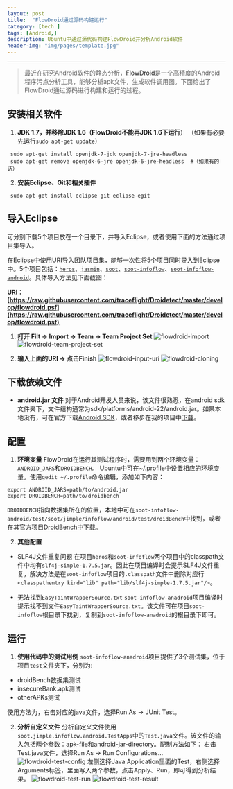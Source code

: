 ```yaml
---
layout: post
title:  "FlowDroid通过源码构建运行"
category: [tech ]
tags: [Android,]
description: Ubuntu中通过源代码构建FlowDroid并分析Android软件
header-img: "img/pages/template.jpg"
---
```



----
> 最近在研究Android软件的静态分析，[FlowDroid](https://blogs.uni-paderborn.de/sse/tools/flowdroid/)是一个高精度的Android程序污点分析工具，能够分析apk文件，生成软件调用图。下面给出了FlowDroid通过源码进行构建和运行的过程。

## 安装相关软件 #

1. **JDK 1.7，并移除JDK 1.6（FlowDroid不能再JDK 1.6下运行**）
 （如果有必要先运行`sudo apt-get update`）
 
 ~~~
  sudo apt-get install openjdk-7-jdk openjdk-7-jre-headless 
  sudo apt-get remove openjdk-6-jre openjdk-6-jre-headless  #（如果有的话）
 ~~~

2. **安装Eclipse、Git和相关插件**

 ~~~
  sudo apt-get install eclipse git eclipse-egit
 ~~~

## 导入Eclipse #

可分别下载5个项目放在一个目录下，并导入Eclipse，或者使用下面的方法通过项目集导入。

在Eclipse中使用URI导入团队项目集，能够一次性将5个项目同时导入到Eclipse中。5个项目包括：[`heros`](https://github.com/Sable/heros.git)、[`jasmin`](https://github.com/Sable/jasmin.git)、[`soot`](https://github.com/Sable/soot.git)、[`soot-infoflow`](https://github.com/secure-software-engineering/soot-infoflow.git)、[`soot-infoflow-android`](https://github.com/secure-software-engineering/soot-infoflow-android.git)。具体导入方法见下面截图：

**URI： [https://raw.githubusercontent.com/traceflight/Droidetect/master/develop/flowdroid.psf](https://raw.githubusercontent.com/traceflight/Droidetect/master/develop/flowdroid.psf)**

1. **打开 Filt -> Import -> Team -> Team Project Set**
![flowdroid-import](http://7xsbrq.com1.z0.glb.clouddn.com/img/blogs/blog-flowdroid-import.png)
![flowdroid-team-project-set](http://7xsbrq.com1.z0.glb.clouddn.com/img/blogs/blog-flowdroid-team-project-set.png)

2. **输入上面的URI -> 点击Finish**
![flowdroid-input-uri](http://7xsbrq.com1.z0.glb.clouddn.com/img/blogs/blog-flowdroid-input-URI.png)
![flowdroid-cloning](http://7xsbrq.com1.z0.glb.clouddn.com/img/blogs/blog-flowdroid-cloning.png)


## 下载依赖文件 #

* **android.jar 文件**
对于Android开发人员来说，该文件很熟悉，在android sdk文件夹下，文件结构通常为sdk/platforms/android-22/android.jar。如果本地没有，可在官方下载[Android SDK](https://developer.android.com/sdk/index.html)，或者移步在我的项目中[下载](https://github.com/traceflight/Android-related-repo/tree/master/Android%20Jars)。

## 配置 #

1. **环境变量**
 FlowDroid在运行其测试程序时，需要用到两个环境变量：`ANDROID_JARS`和`DROIDBENCH`。
 Ubuntu中可在~/.profile中设置相应的环境变量。使用`gedit ~/.profile`命令编辑，添加如下内容：

 ~~~ shell
 export ANDROID_JARS=path/to/android.jar
 export DROIDBENCH=path/to/droidbench
 ~~~

 `DROIDBENCH`指向数据集所在的位置，本地中可在`soot-infoflow-android/test/soot/jimple/infoflow/android/test/droidBench`中找到，或者在其官方项目[DroidBench](https://github.com/secure-software-engineering/DroidBench)中下载。

2. **其他配置**
  * SLF4J文件重复问题
  在项目`heros`和`soot-infoflow`两个项目中的classpath文件中均有`slf4j-simple-1.7.5.jar`。因此在项目编译时会提示SLF4J文件重复，解决方法是在`soot-infoflow`项目的`.classpath`文件中删除对应行`<classpathentry kind="lib" path="lib/slf4j-simple-1.7.5.jar"/>`。

  * 无法找到`EasyTaintWrapperSource.txt`
  `soot-infoflow-anadroid`项目编译时提示找不到文件`EasyTaintWrapperSource.txt`。该文件可在项目`soot-infoflow`根目录下找到，复制到`soot-infoflow-anadroid`的根目录下即可。

## 运行 #

1. **使用代码中的测试用例**
`soot-infoflow-anadroid`项目提供了3个测试集，位于项目`test`文件夹下，分别为:
  * droidBench数据集测试
  * insecureBank.apk测试
  * otherAPKs测试

使用方法为，右击对应的java文件，选择Run As -> JUnit Test。

2. **分析自定义文件**
 分析自定义文件使用`soot.jimple.infoflow.android.TestApps`中的`Test.java`文件。该文件的输入包括两个参数：apk-file和android-jar-directory。配制方法如下：
 右击Test.java文件，选择Run As -> Run Configurations...
 ![flowdroid-test-config](http://7xsbrq.com1.z0.glb.clouddn.com/img/blogs/blog-flowdroid-test-config.png)
 左侧选择Java Application里面的Test，右侧选择Arguments标签，里面写入两个参数，点击Apply、Run，即可得到分析结果。
 ![flowdroid-test-run](http://7xsbrq.com1.z0.glb.clouddn.com/img/blogs/blog-flowdroid-test-run.png)
 ![flowdroid-test-result](http://7xsbrq.com1.z0.glb.clouddn.com/img/blogs/blog-flowdroid-test-result.png)
